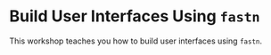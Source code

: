 # Build User Interfaces Using `fastn`

This workshop teaches you how to build user interfaces using `fastn`.